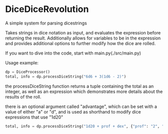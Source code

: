 # DiceDiceRevolution
A simple system for parsing dicestrings

Takes strings in dice notation as input, and evaluates the expression before returning the result. Additionally allows for variables to be in the expression and provides additional options to further modify how the dice are rolled.

If you want to dive into the code, start with main.py(./src/main.py)

Usage example:

```python
dp = DiceProcessor()
total, info = dp.processDiceString("6d6 + 3(1d6 - 2)")
```

the processDiceString function returns a tuple containing the total as an integer, as well as an expression which demonstrates more details about the results of the roll.

there is an optional argument called "advantage", which can be set with a value of either "a" or "d", and is used as shorthand to modify dice expressions that use "1d20"

```python
total, info = dp.processDiceString("1d20 + prof + dex", {"prof": "2", "dex": "3"}, advantage="a")
```